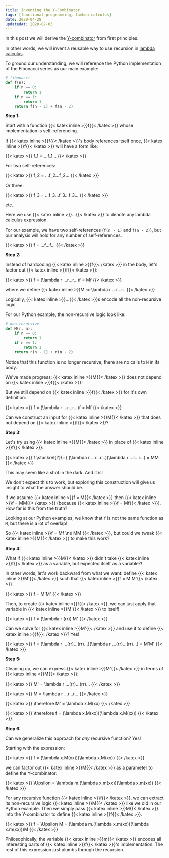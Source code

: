 ```yaml
---
title: Inventing the Y-Combinator
tags: [functional-programming, lambda-calculus]
date: 2020-04-28
updatedAt: 2020-07-03
---
```


In this post we will derive the [Y-combinator](https://en.wikipedia.org/wiki/Fixed-point_combinator#Y_combinator) from first principles.

In other words, we will invent a reusable way to use recursion in [lambda calculus](https://en.wikipedia.org/wiki/Lambda_calculus).

To ground our understanding, we will reference the Python implementation of the Fibonacci series as our main example:

```python
# fibonacci
def f(n):
    if n == 0:
        return 1
    if n == 1:
        return 1
    return f(n - 1) + f(n - 2)
```

**Step 1:**

Start with a function {{< katex inline >}}f{{< /katex >}} whose implementation is self-referencing.

If {{< katex inline >}}f{{< /katex >}}'s body references itself once, {{< katex inline >}}f{{< /katex >}} will have a form like:

{{< katex >}}
f_1 = ...f_1...
{{< /katex >}}

For two self-references:

{{< katex >}}
f_2 = ...f_2...f_2...
{{< /katex >}}

Or three:

{{< katex >}}
f_3 = ...f_3...f_3...f_3...
{{< /katex >}}

etc..

Here we use {{< katex inline >}}...{{< /katex >}} to denote any lambda calculus expression.

For our example, we have two self-references (`f(n - 1)` and `f(n - 2)`), but our analysis will hold for any number of self-references.

{{< katex >}}
f = ...f...f...
{{< /katex >}}

**Step 2:**

Instead of hardcoding {{< katex inline >}}f{{< /katex >}} in the body, let's factor out {{< katex inline >}}f{{< /katex >}}:

{{< katex >}}
f = (\lambda r ...r...r...)f = Mf
{{< /katex >}}

where we define {{< katex inline >}}M := \lambda r ...r...r...{{< /katex >}}

Logically, {{< katex inline >}}...{{< /katex >}}s encode all the non-recursive logic.

For our Python example, the non-recursive logic look like:

```python
# non-recursive
def M(r, n):
    if n == 0:
        return 1
    if n == 1:
        return 1
    return r(n - 1) + r(n - 2)
```

Notice that this function is no longer recursive; there are no calls to `M` in its body.

We've made progress: {{< katex inline >}}M{{< /katex >}} does not depend on {{< katex inline >}}f{{< /katex >}}!

But we still depend on {{< katex inline >}}f{{< /katex >}} for it's own definition:

{{< katex >}}
f = (\lambda r ...r...r...)f = Mf
{{< /katex >}}

Can we construct an input for {{< katex inline >}}M{{< /katex >}} that does not depend on {{< katex inline >}}f{{< /katex >}}?

**Step 3:**

Let's try using {{< katex inline >}}M{{< /katex >}} in place of {{< katex inline >}}f{{< /katex >}}:

{{< katex >}}
f \stackrel{?}{=} (\lambda r ...r...r...)(\lambda r ...r...r...) = MM
{{< /katex >}}

This may seem like a shot in the dark. And it is!

We don't expect this to work, but exploring this construction will give us insight to what the answer should be.

If we assume {{< katex inline >}}f = M{{< /katex >}} then {{< katex inline >}}f = MM{{< /katex >}} (because {{< katex inline >}}f = Mf{{< /katex >}}).
How far is this from the truth?

Looking at our Python examples, we know that `f` is not the same function as `M`, but there is a lot of overlap!

So {{< katex inline >}}f = Mf \ne MM {{< /katex >}}, but could we tweak {{< katex inline >}}M{{< /katex >}} to make this work?

**Step 4:**

What if {{< katex inline >}}M{{< /katex >}} didn't take {{< katex inline >}}f{{< /katex >}} as a variable, but expected itself as a variable?!

In other words, let's work backward from what we want: define {{< katex inline >}}M'{{< /katex >}} such that {{< katex inline >}}f = M'M'{{< /katex >}} .

{{< katex >}}
f = M'M'
{{< /katex >}}

Then, to create {{< katex inline >}}f{{< /katex >}}, we can just apply that variable in {{< katex inline >}}M'{{< /katex >}} to itself!

{{< katex >}}
f = (\lambda r (rr)) M'
{{< /katex >}}

Can we solve for {{< katex inline >}}M'{{< /katex >}} and use it to define {{< katex inline >}}f{{< /katex >}}? Yes!

{{< katex >}}
f = (\lambda r ...(rr)...(rr)...)(\lambda r ...(rr)...(rr)...) = M'M'
{{< /katex >}}

**Step 5:**

Cleaning up, we can express {{< katex inline >}}M'{{< /katex >}} in terms of {{< katex inline >}}M{{< /katex >}}:

{{< katex >}}
M' = \lambda r ...(rr)...(rr)...
{{< /katex >}}

{{< katex >}}
M = \lambda r ...r...r...
{{< /katex >}}

{{< katex >}}
\therefore M' = \lambda x.M(xx)
{{< /katex >}}

{{< katex >}}
\therefore f = (\lambda x.M(xx))(\lambda x.M(xx))
{{< /katex >}}

**Step 6:**

Can we generalize this approach for _any_ recursive function? Yes!

Starting with the expression:

{{< katex >}}
f = (\lambda x.M(xx))(\lambda x.M(xx))
{{< /katex >}}

we can factor out {{< katex inline >}}M{{< /katex >}} as a parameter to define the Y-combinator:

{{< katex >}}
\Upsilon = \lambda m.(\lambda x.m(xx))(\lambda x.m(xx))
{{< /katex >}}

For any recursive function {{< katex inline >}}f{{< /katex >}}, we can extract its non-recursive logic {{< katex inline >}}M{{< /katex >}} like we did in our Python example.
Then we simply pass {{< katex inline >}}M{{< /katex >}} into the Y-combinator to define {{< katex inline >}}f{{< /katex >}}.

{{< katex >}}
f = \Upsilon M = (\lambda m.(\lambda x.m(xx))(\lambda x.m(xx)))M
{{< /katex >}}

Philosophically, the variable {{< katex inline >}}m{{< /katex >}} encodes all interesting parts of {{< katex inline >}}f{{< /katex >}}'s implementation.
The rest of this expression just plumbs through the recursion.
